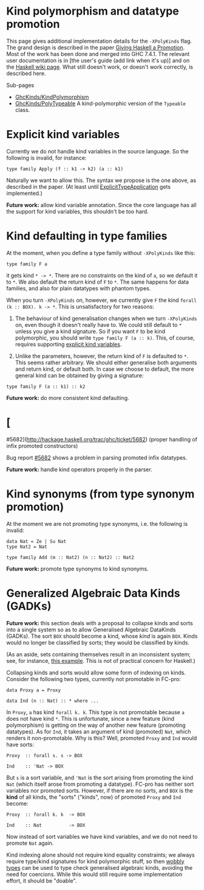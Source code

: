 


# Kind polymorphism and datatype promotion



This page gives additional implementation details for the `-XPolyKinds` flag. The grand design is described in the paper [
Giving Haskell a Promotion](http://dreixel.net/research/pdf/ghp.pdf). Most of the work has been done and merged into GHC 7.4.1. The relevant user documentation is in \[the user's guide (add link when it's up)\] and on the [
Haskell wiki page](http://haskell.org/haskellwiki/GHC/Kinds). What still doesn't work, or doesn't work correctly, is described here.



Sub-pages


- [GhcKinds/KindPolymorphism](ghc-kinds/kind-polymorphism)
- [GhcKinds/PolyTypeable](ghc-kinds/poly-typeable) A kind-polymorphic version of the `Typeable` class.

# Explicit kind variables



Currently we do not handle kind variables in the source language. So the following is invalid, for instance:


```wiki
type family Apply (f :: k1 -> k2) (a :: k1)
```


Naturally we want to allow this. The syntax we propose is the one above, as described in the paper.
(At least until [ExplicitTypeApplication](explicit-type-application) gets implemented.)



**Future work:** allow kind variable annotation.
Since the core language has all the support for kind variables, this shouldn't be too hard.


# Kind defaulting in type families



At the moment, when you define a type family without `-XPolyKinds` like this:


```wiki
type family F a
```


it gets kind `* -> *`. There are no constraints on the kind of `a`, so we
default it to `*`. We also default the return kind of `F` to `*`.
The same happens for data families, and also for plain datatypes with phantom
types.



When you turn `-XPolyKinds` on, however, we currently give `F` the kind
`forall (k :: BOX). k -> *`. This is unsatisfactory for two reasons:


1. The behaviour of kind generalisation changes when we turn `-XPolyKinds` on,
  even though it doesn't really have to. We could still default to `*` unless
  you give a kind signature. So if you want `F` to be kind polymorphic, you
  should write `type family F (a :: k)`. This, of course, requires supporting
  [explicit kind variables](ghc-kinds#explicit-kind-variables).


    


1. Unlike the parameters, however, the return kind of `F` is defaulted to `*`.
  This seems rather arbitrary. We should either generalise both arguments and
  return kind, or default both. In case we choose to default, the more
  general kind can be obtained by giving a signature:

  ```wiki
  type family F (a :: k1) :: k2
  ```


**Future work:** do more consistent kind defaulting.
 


# [
\#5682](http://hackage.haskell.org/trac/ghc/ticket/5682) (proper handling of infix promoted constructors)



Bug report [ \#5682](http://hackage.haskell.org/trac/ghc/ticket/5682) shows a
problem in parsing promoted infix datatypes.



**Future work:** handle kind operators properly in the parser.


# Kind synonyms (from type synonym promotion)



At the moment we are not promoting type synonyms, i.e. the following is invalid:


```wiki
data Nat = Ze | Su Nat
type Nat2 = Nat

type family Add (m :: Nat2) (n :: Nat2) :: Nat2
```


**Future work:** promote type synonyms to kind synonyms.


# Generalized Algebraic Data Kinds (GADKs)



**Future work:** this section deals with a proposal to collapse kinds and sorts into a single system
so as to allow Generalised Algebraic DataKinds (GADKs). The sort `BOX` should
become a kind, whose *kind* is again `BOX`. Kinds would no longer be classified by sorts;
they would be classified by kinds.



(As an aside, sets containing themselves result in an inconsistent system; see, for instance,
[
this example](http://www.cs.nott.ac.uk/~txa/g53cfr/l20.agda). This is not of practical
concern for Haskell.)



Collapsing kinds and sorts would allow some form of indexing on kinds. Consider the
following two types, currently not promotable in FC-pro:


```wiki
data Proxy a = Proxy

data Ind (n :: Nat) :: * where ...
```


In `Proxy`, `a` has kind `forall k. k`. This type is not promotable because
`a` does not have kind `*`. This is unfortunate, since a new feature (kind
polymorphism) is getting on the way of another new feature (promoting
datatypes). As for `Ind`, it takes an argument of kind (promoted) `Nat`,
which renders it non-promotable. Why is this? Well, promoted `Proxy` and `Ind`
would have sorts:


```wiki
Proxy  :: forall s. s -> BOX

Ind    :: 'Nat -> BOX
```


But `s` is a sort variable, and `'Nat` is the sort arising from promoting
the kind `Nat` (which itself arose from promoting a datatype). FC-pro has
neither sort variables nor promoted sorts. However, if there are no sorts, and
`BOX` is the **kind** of all kinds, the "sorts" ("kinds", now) of promoted `Proxy`
and `Ind` become:


```wiki
Proxy  :: forall k. k  -> BOX

Ind    :: Nat          -> BOX
```


Now instead of sort variables we have kind variables, and we do not need to promote
`Nat` again.



Kind indexing alone should not require kind equality constraints; we always
require type/kind signatures for kind polymorphic stuff, so then
[
wobbly types](http://research.microsoft.com/en-us/um/people/simonpj/papers/gadt/gadt-rigid-contexts.pdf)
can be used to type check generalised algebraic kinds, avoiding the need for
coercions. While this would still require some implementation effort, it
should be "doable".


